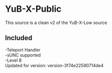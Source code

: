 # YuB-X-Public
This source is a clean v2 of the YuB-X-Low source  
## Included
-Teleport Handler  
-sUNC supported  
-Level 8  
Updated for version: version-3f74e22590714de4
